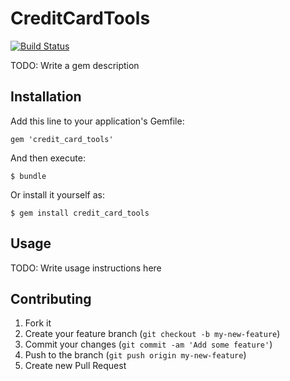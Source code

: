 # CreditCardTools

[![Build Status](https://travis-ci.org/luisdaher/credit_card_tools.svg?branch=master)](https://travis-ci.org/luisdaher/credit_card_tools)


TODO: Write a gem description

## Installation

Add this line to your application's Gemfile:

    gem 'credit_card_tools'

And then execute:

    $ bundle

Or install it yourself as:

    $ gem install credit_card_tools

## Usage

TODO: Write usage instructions here

## Contributing

1. Fork it
2. Create your feature branch (`git checkout -b my-new-feature`)
3. Commit your changes (`git commit -am 'Add some feature'`)
4. Push to the branch (`git push origin my-new-feature`)
5. Create new Pull Request

